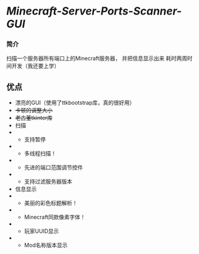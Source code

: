 # *Minecraft-Server-Ports-Scanner-GUI*

### 简介

扫描一个服务器所有端口上的Minecraft服务器，
并把信息显示出来
耗时两周时间开发（我还要上学）

## 优点

* 漂亮的GUI（使用了ttkbootstrap库，真的很好用）
* ~~卡顿的调整大小~~
* ~~老古董tkinter库~~
* 扫描
* * 支持暂停
* * 多线程扫描！
* * 先进的端口范围调节控件
* * 支持过滤服务器版本
* 信息显示
* * 美丽的彩色标题解析！
* * Minecraft同款像素字体！
* * 玩家UUID显示
* * Mod名称版本显示
